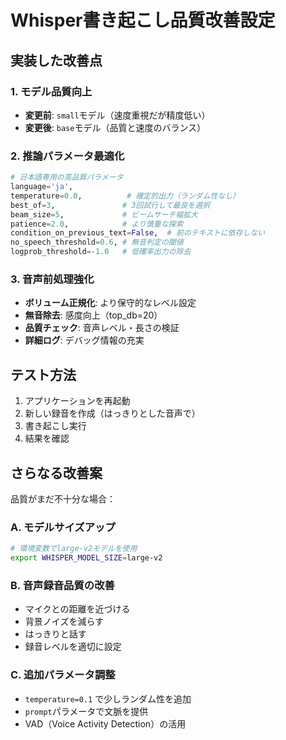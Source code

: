 # Whisper書き起こし品質改善設定

## 実装した改善点

### 1. モデル品質向上
- **変更前**: `small`モデル（速度重視だが精度低い）
- **変更後**: `base`モデル（品質と速度のバランス）

### 2. 推論パラメータ最適化
```python
# 日本語専用の高品質パラメータ
language='ja',
temperature=0.0,          # 確定的出力（ランダム性なし）
best_of=3,               # 3回試行して最良を選択
beam_size=5,             # ビームサーチ幅拡大
patience=2.0,            # より慎重な探索
condition_on_previous_text=False,  # 前のテキストに依存しない
no_speech_threshold=0.6, # 無音判定の閾値
logprob_threshold=-1.0   # 低確率出力の除去
```

### 3. 音声前処理強化
- **ボリューム正規化**: より保守的なレベル設定
- **無音除去**: 感度向上（top_db=20）
- **品質チェック**: 音声レベル・長さの検証
- **詳細ログ**: デバッグ情報の充実

## テスト方法

1. アプリケーションを再起動
2. 新しい録音を作成（はっきりとした音声で）
3. 書き起こし実行
4. 結果を確認

## さらなる改善案

品質がまだ不十分な場合：

### A. モデルサイズアップ
```bash
# 環境変数でlarge-v2モデルを使用
export WHISPER_MODEL_SIZE=large-v2
```

### B. 音声録音品質の改善
- マイクとの距離を近づける
- 背景ノイズを減らす
- はっきりと話す
- 録音レベルを適切に設定

### C. 追加パラメータ調整
- `temperature=0.1` で少しランダム性を追加
- `prompt`パラメータで文脈を提供
- VAD（Voice Activity Detection）の活用